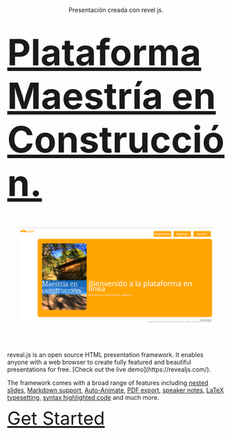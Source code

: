 <p align="center">
Presentación creada con revel js.   
</p>
<h1>
  <a href="http://pruebaispmc.herokuapp.com/" style="font-size: 3em;">Plataforma Maestría en Construcción.</a>
</h1>

<p align="center">
  <br><br>
  <a href="javascript:void(0)">
  <img src="https://github.com/MoralesPascualJosue/Presentacion-PMC/blob/master/resources/plataforma_capturas/plataforma-inicio.png" alt="presentacion" width="450">
  </a>
  <br><br>
</p>

<h1></h1>
reveal.js is an open source HTML presentation framework. It enables anyone with a web browser to create fully featured and beautiful presentations for free. [Check out the live demo](https://revealjs.com/).

The framework comes with a broad range of features including [nested slides](https://revealjs.com/vertical-slides/), [Markdown support](https://revealjs.com/markdown/), [Auto-Animate](https://revealjs.com/auto-animate/), [PDF export](https://revealjs.com/pdf-export/), [speaker notes](https://revealjs.com/speaker-view/), [LaTeX typesetting](https://revealjs.com/math/), [syntax highlighted code](https://revealjs.com/code/) and much more.

<p>
  <a href="https://revealjs.com/installation" style="font-size: 3em;">Get Started</a>
</p>
